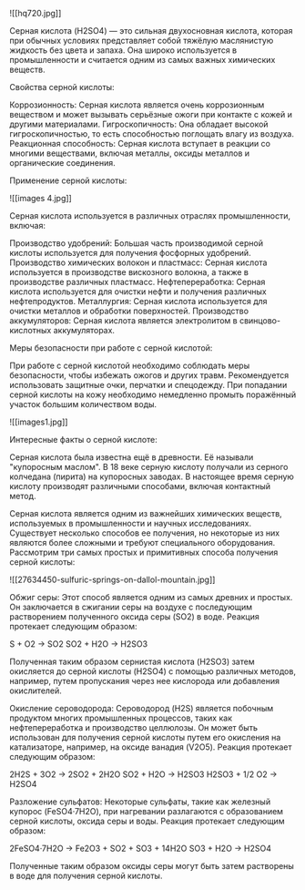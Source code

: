 ![[hq720.jpg]]

Серная кислота (H2SO4) — это сильная двухосновная кислота, которая при обычных условиях представляет собой тяжёлую маслянистую жидкость без цвета и запаха. Она широко используется в промышленности и считается одним из самых важных химических веществ.

Свойства серной кислоты:

Коррозионность: Серная кислота является очень коррозионным веществом и может вызывать серьёзные ожоги при контакте с кожей и другими материалами.
Гигроскопичность: Она обладает высокой гигроскопичностью, то есть способностью поглощать влагу из воздуха.
Реакционная способность: Серная кислота вступает в реакции со многими веществами, включая металлы, оксиды металлов и органические соединения.

Применение серной кислоты:

![[images 4.jpg]]

Серная кислота используется в различных отраслях промышленности, включая:

Производство удобрений: Большая часть производимой серной кислоты используется для получения фосфорных удобрений.
Производство химических волокон и пластмасс: Серная кислота используется в производстве вискозного волокна, а также в производстве различных пластмасс.
Нефтепереработка: Серная кислота используется для очистки нефти и получения различных нефтепродуктов.
Металлургия: Серная кислота используется для очистки металлов и обработки поверхностей.
Производство аккумуляторов: Серная кислота является электролитом в свинцово-кислотных аккумуляторах.

Меры безопасности при работе с серной кислотой:

При работе с серной кислотой необходимо соблюдать меры безопасности, чтобы избежать ожогов и других травм. Рекомендуется использовать защитные очки, перчатки и спецодежду. При попадании серной кислоты на кожу необходимо немедленно промыть поражённый участок большим количеством воды.

![[images1.jpg]]

Интересные факты о серной кислоте:

Серная кислота была известна ещё в древности. Её называли "купоросным маслом".
В 18 веке серную кислоту получали из серного колчедана (пирита) на купоросных заводах.
В настоящее время серную кислоту производят различными способами, включая контактный метод.

Серная кислота является одним из важнейших химических веществ, используемых в промышленности и научных исследованиях. Существует несколько способов ее получения, но некоторые из них являются более сложными и требуют специального оборудования. Рассмотрим три самых простых и примитивных способа получения серной кислоты:

![[27634450-sulfuric-springs-on-dallol-mountain.jpg]]

Обжиг серы: Этот способ является одним из самых древних и простых. Он заключается в сжигании серы на воздухе с последующим растворением полученного оксида серы (SO2) в воде. Реакция протекает следующим образом:

S + O2 → SO2
SO2 + H2O → H2SO3

Полученная таким образом сернистая кислота (H2SO3) затем окисляется до серной кислоты (H2SO4) с помощью различных методов, например, путем пропускания через нее кислорода или добавления окислителей.

Окисление сероводорода: Сероводород (H2S) является побочным продуктом многих промышленных процессов, таких как нефтепереработка и производство целлюлозы. Он может быть использован для получения серной кислоты путем его окисления на катализаторе, например, на оксиде ванадия (V2O5). Реакция протекает следующим образом:

2H2S + 3O2 → 2SO2 + 2H2O
SO2 + H2O → H2SO3
H2SO3 + 1/2 O2 → H2SO4

Разложение сульфатов: Некоторые сульфаты, такие как железный купорос (FeSO4·7H2O), при нагревании разлагаются с образованием серной кислоты, оксида серы и воды. Реакция протекает следующим образом:

2FeSO4·7H2O → Fe2O3 + SO2 + SO3 + 14H2O
SO3 + H2O → H2SO4

Полученные таким образом оксиды серы могут быть затем растворены в воде для получения серной кислоты.